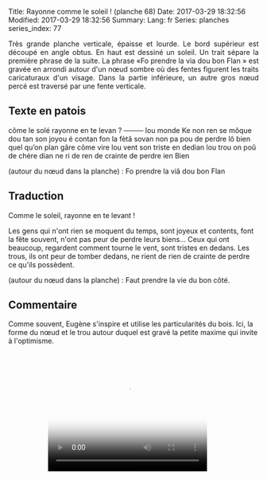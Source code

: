 Title: Rayonne comme le soleil ! (planche 68)
Date: 2017-03-29 18:32:56
Modified: 2017-03-29 18:32:56
Summary: 
Lang: fr
Series: planches
series_index: 77

<p style="text-align:justify;">Très grande planche verticale, épaisse
et lourde. Le bord supérieur est découpé en angle obtus. En haut est
dessiné un soleil. Un trait sépare la première phrase de la suite. La
phrase «Fo prendre la via dou bon Flan » est gravée en arrondi autour
d'un nœud sombre où des fentes figurent les traits caricaturaux d'un
visage. Dans la partie inférieure, un autre gros nœud percé est
traversé par une fente verticale.</p>

<figure class="image-block" style="float: right;">
  <img alt="" src="{static}/images/planche_68.png">
  <figcaption style="max-width: 259px"></figcaption>
</figure>

## Texte en patois

côme le solé rayonne en te levan ? ──── lou monde Ke non ren se môque
dou tan son joyou é contan fon la fètâ sovan non pa pou de perdre lô
bien quel qu’on plan gâre côme vire lou vent son triste en dedian lou
trou on poû de chère dian ne ri de ren de crainte de perdre ien Bien

(autour du nœud dans la planche) : Fo prendre la viâ dou bon Flan

## Traduction

Comme le soleil, rayonne en te levant !

Les gens qui n'ont rien se moquent du temps, sont joyeux et contents,
font la fête souvent, n'ont pas peur de perdre leurs biens…  Ceux qui
ont beaucoup, regardent comment tourne le vent, sont tristes en
dedans. Les trous, ils ont peur de tomber dedans, ne rient de rien de
crainte de perdre ce qu'ils possèdent.

(autour du nœud dans la planche) :  Faut prendre la vie du bon côté.

## Commentaire


Comme souvent, Eugène s'inspire et utilise les particularités du
bois. Ici, la forme du nœud et le trou autour duquel est gravé la
petite maxime qui invite à l'optimisme.


<figure class="image-block" style="float: left; max-width: 30%;">
  <img alt="" src="{static}/images/planche_68_dessin_milieu.png">
  <figcaption style="max-width: 324px"></figcaption>
</figure>

<video width="320" height="240" controls
  poster="{static}/images/thumbnails/video_68.jpg">
  <source src="https://d1njpgd0ygatdn.cloudfront.net/video_68.mp4" type="video/mp4">
</video>
